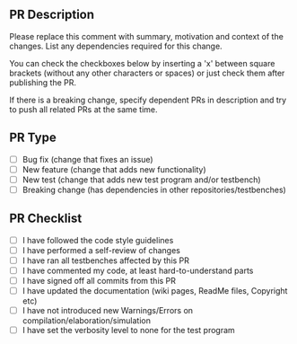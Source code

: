 ## PR Description

Please replace this comment with summary, motivation and context of the changes.
List any dependencies required for this change.

You can check the checkboxes below by inserting a 'x' between square brackets
(without any other characters or spaces) or just check them after publishing the PR.

If there is a breaking change, specify dependent PRs in description and
try to push all related PRs at the same time.


## PR Type
- [ ] Bug fix (change that fixes an issue)
- [ ] New feature (change that adds new functionality)
- [ ] New test (change that adds new test program and/or testbench)
- [ ] Breaking change (has dependencies in other repositories/testbenches)

## PR Checklist
- [ ] I have followed the code style guidelines
- [ ] I have performed a self-review of changes
- [ ] I have ran all testbenches affected by this PR
- [ ] I have commented my code, at least hard-to-understand parts
- [ ] I have signed off all commits from this PR
- [ ] I have updated the documentation (wiki pages, ReadMe files, Copyright etc)
- [ ] I have not introduced new Warnings/Errors on compilation/elaboration/simulation
- [ ] I have set the verbosity level to none for the test program